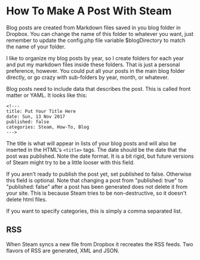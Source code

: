 <!---
title: How To Make A Post With Steam
date: Sun, 03 Nov 2018 12:00:00 MST
published: true
categories: Steam, How-To, Blog
--->

# How To Make A Post With Steam

Blog posts are created from Markdown files saved in you blog folder in Dropbox. You can change the name of this folder to whatever you want, just remember to update the config.php file variable $blogDirectory to match the name of your folder.

I like to organize my blog posts by year, so I create folders for each year and put my markdown files inside these folders. That is just a personal preference, however. You could put all your posts in the main blog folder directly, or go crazy with sub-folders by year, month, or whatever.

Blog posts need to include data that describes the post. This is called front matter or YAML. It looks like this:

	<!---
	title: Put Your Title Here  
	date: Sun, 13 Nov 2017  
	published: false  
	categories: Steam, How-To, Blog  
	--->

The title is what will appear in lists of your blog posts and will also be inserted in the HTML's `<title>` tags. The date should be the date that the post was published. Note the date format. It is a bit rigid, but future versions of Steam might try to be a little looser with this field.

If you aren't ready to publish the post yet, set published to false. Otherwise this field is optional. Note that changing a post from "published: true" to "published: false" after a post has been generated does not delete it from your site. This is because Steam tries to be non-destructive, so it doesn't delete html files.

If you want to specify categories, this is simply a comma separated list. 

## RSS
When Steam syncs a new file from Dropbox it recreates the RSS feeds. Two flavors of RSS are generated, XML and JSON. 